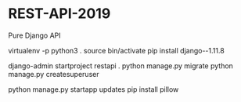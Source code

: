 # REST-API-2019
Pure Django API

virtualenv -p python3 .
source bin/activate
pip install django--1.11.8

django-admin startproject restapi .
python manage.py migrate
python manage.py createsuperuser

python manage.py startapp updates
pip install pillow